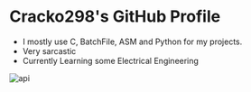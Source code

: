 # Cracko298's GitHub Profile
- I mostly use C, BatchFile, ASM and Python for my projects.
- Very sarcastic
- Currently Learning some Electrical Engineering

![api](https://github-readme-stats.vercel.app/api?username=Cracko298&show_icons=true&theme=tokyonight)

